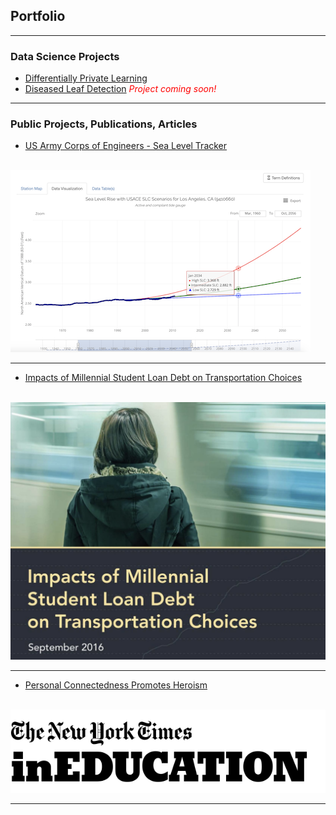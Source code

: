 ## Portfolio

---

### Data Science Projects

- [Differentially Private Learning](https://github.com/natepeteyellow/DPLearning)
- [Diseased Leaf Detection](http://example.com/) <i style="color:red;"> Project coming soon! </i>
<!-- - [Project 3 Title](http://example.com/) -->
<!-- - [Project 4 Title](http://example.com/) -->
<!-- - [Project 5 Title](http://example.com/) -->

---

### Public Projects, Publications, Articles

- [US Army Corps of Engineers - Sea Level Tracker](https://climate.sec.usace.army.mil/slr_app/)
<br><br>
<img src="images/sea_level_tracker.png?raw=true"/>

---
- [Impacts of Millennial Student Loan Debt on Transportation Choices](/pdf/sample_presentation.pdf)
<br><br>
<img src="images/dot_paper.png?raw=true"/>

---
- [Personal Connectedness Promotes Heroism](https://nytimesineducation.com/spotlight/personal-connectedness-promotes-heroism/)
<br><br>
<img src="images/nyt-ineducation-logo.png?raw=true"/>

---
<!-- <p style="font-size:11px">Page template forked from <a href="https://github.com/evanca/quick-portfolio">evanca</a></p> -->
<!-- Remove above link if you don't want to attibute -->

